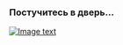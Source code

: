 ### Постучитесь в дверь...
[![Image text](https://github.com/sergey-sanches-peres/sergey-sanches-peres/blob/main/assets/cat.gif)]()